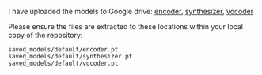 I have uploaded the models to Google drive:
[encoder](https://drive.google.com/file/d/1q8mEGwCkFy23KZsinbuvdKAQLqNKbYf1/view?usp=sharing), 
[synthesizer](https://drive.google.com/file/d/1EqFMIbvxffxtjiVrtykroF6_mUh-5Z3s/view?usp=sharing), 
[vocoder](https://drive.google.com/file/d/1cf2NO6FtI0jDuy8AV3Xgn6leO6dHjIgu/view?usp=sharing)

Please ensure the files are extracted to these locations within your local copy of the repository:
```
saved_models/default/encoder.pt
saved_models/default/synthesizer.pt
saved_models/default/vocoder.pt
```